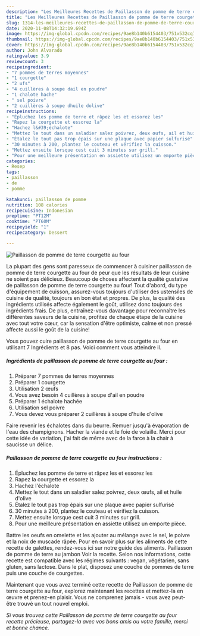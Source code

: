 ```yaml
---
description: "Les Meilleures Recettes de Paillasson de pomme de terre courgette au four"
title: "Les Meilleures Recettes de Paillasson de pomme de terre courgette au four"
slug: 1314-les-meilleures-recettes-de-paillasson-de-pomme-de-terre-courgette-au-four
date: 2020-11-08T14:32:19.694Z
image: https://img-global.cpcdn.com/recipes/9ae8b140b6154403/751x532cq70/paillasson-de-pomme-de-terre-courgette-au-four-photo-principale-de-la-recette.jpg
thumbnail: https://img-global.cpcdn.com/recipes/9ae8b140b6154403/751x532cq70/paillasson-de-pomme-de-terre-courgette-au-four-photo-principale-de-la-recette.jpg
cover: https://img-global.cpcdn.com/recipes/9ae8b140b6154403/751x532cq70/paillasson-de-pomme-de-terre-courgette-au-four-photo-principale-de-la-recette.jpg
author: John Alvarado
ratingvalue: 3.9
reviewcount: 3
recipeingredient:
- "7 pommes de terres moyennes"
- "1 courgette"
- "2 ufs"
- "4 cuillères à soupe dail en poudre"
- "1 chalote hache"
- " sel poivre"
- "2 cuillères à soupe dhuile dolive"
recipeinstructions:
- "Épluchez les pomme de terre et râpez les et essorez les"
- "Rapez la courgette et essorez la"
- "Hachez l&#39;échalote"
- "Mettez le tout dans un saladier salez poivrez, deux œufs, ail et huile d&#39;olive"
- "Étalez le tout pas trop épais sur une plaque avec papier sulfurisé"
- "30 minutes à 200, plantez le couteau et vérifiez la cuisson."
- "Mettez ensuite lorsque cest cuit 3 minutes sur grill."
- "Pour une meilleure présentation en assiette utilisez un emporte pièce."
categories:
- Resep
tags:
- paillasson
- de
- pomme

katakunci: paillasson de pomme 
nutrition: 108 calories
recipecuisine: Indonesian
preptime: "PT12M"
cooktime: "PT60M"
recipeyield: "1"
recipecategory: Dessert

---
```



![Paillasson de pomme de terre courgette au four](https://img-global.cpcdn.com/recipes/9ae8b140b6154403/751x532cq70/paillasson-de-pomme-de-terre-courgette-au-four-photo-principale-de-la-recette.jpg)

La plupart des gens sont paresseux de commencer à cuisiner paillasson de pomme de terre courgette au four de peur que les résultats de leur cuisine ne soient pas délicieux. Beaucoup de choses affectent la qualité gustative de paillasson de pomme de terre courgette au four! Tout d'abord, du type d'équipement de cuisson, assurez-vous toujours d'utiliser des ustensiles de cuisine de qualité, toujours en bon état et propres. De plus, la qualité des ingrédients utilisés affecte également le goût, utilisez donc toujours des ingrédients frais. De plus, entraînez-vous davantage pour reconnaître les différentes saveurs de la cuisine, profitez de chaque étape de la cuisine avec tout votre cœur, car la sensation d'être optimiste, calme et non pressé affecte aussi le goût de la cuisine!

<!--inarticleads1-->

Vous pouvez cuire paillasson de pomme de terre courgette au four en utilisant 7 Ingrédients et 8 pas. Voici comment vous atteindre il.

##### Ingrédients de paillasson de pomme de terre courgette au four :

1. Préparer 7 pommes de terres moyennes
1. Préparer 1 courgette
1. Utilisation 2 œufs
1. Vous avez besoin 4 cuillères à soupe d&#39;ail en poudre
1. Préparer 1 échalote hachée
1. Utilisation  sel poivre
1. Vous devez vous préparer 2 cuillères à soupe d&#39;huile d&#39;olive


Faire revenir les échalotes dans du beurre. Remuer jusqu&#39;à évaporation de l&#39;eau des champignons. Hacher la viande et le foie de volaille. Merci pour cette idée de variation, j&#39;ai fait de même avec de la farce à la chair à saucisse un délice. 

<!--inarticleads2-->

##### Paillasson de pomme de terre courgette au four instructions :

1. Épluchez les pomme de terre et râpez les et essorez les
1. Rapez la courgette et essorez la
1. Hachez l&#39;échalote
1. Mettez le tout dans un saladier salez poivrez, deux œufs, ail et huile d&#39;olive
1. Étalez le tout pas trop épais sur une plaque avec papier sulfurisé
1. 30 minutes à 200, plantez le couteau et vérifiez la cuisson.
1. Mettez ensuite lorsque cest cuit 3 minutes sur grill.
1. Pour une meilleure présentation en assiette utilisez un emporte pièce.


Battre les oeufs en omelette et les ajouter au mélange avec le sel, le poivre et la noix de muscade râpée. Pour en savoir plus sur les aliments de cette recette de galettes, rendez-vous ici sur notre guide des aliments. Paillasson de pomme de terre au jambon Voir la recette. Selon nos informations, cette recette est compatible avec les régimes suivants : vegan, végétarien, sans gluten, sans lactose. Dans le plat, disposez une couche de pommes de terre puis une couche de courgettes. 

<!--inarticleads1-->

<p>
Maintenant que vous avez terminé cette recette de Paillasson de pomme de terre courgette au four, explorez maintenant les recettes et mettez-la en œuvre et prenez-en plaisir. Vous ne comprenez jamais - vous avez peut-être trouvé un tout nouvel emploi.
</p>

<p>
<i>Si vous trouvez cette Paillasson de pomme de terre courgette au four recette précieuse, partagez-la avec vos bons amis ou votre famille, merci et bonne chance.</i>
</p>
